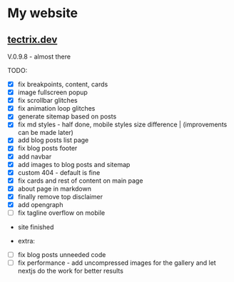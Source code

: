 # My website

## [tectrix.dev](https://www.tectrix.dev)

V.0.9.8 - almost there

TODO:

- [x] fix breakpoints, content, cards
- [x] image fullscreen popup
- [x] fix scrollbar glitches
- [x] fix animation loop glitches
- [x] generate sitemap based on posts
- [x] fix md styles - half done, mobile styles size difference | (improvements can be made later)
- [x] add blog posts list page
- [x] fix blog posts footer
- [x] add navbar
- [x] add images to blog posts and sitemap
- [x] custom 404 - default is fine
- [x] fix cards and rest of content on main page
- [x] about page in markdown
- [x] finally remove top disclaimer
- [x] add opengraph
- [ ] fix tagline overflow on mobile
- site finished

- extra:
- [ ] fix blog posts unneeded code
- [ ] fix performance - add uncompressed images for the gallery and let nextjs do the work for better results

